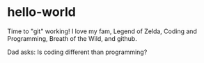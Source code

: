 # hello-world
Time to "git" working!
I love my fam, Legend of Zelda, Coding and Programming, Breath of the Wild, and github.

Dad asks: Is coding different than programming?
